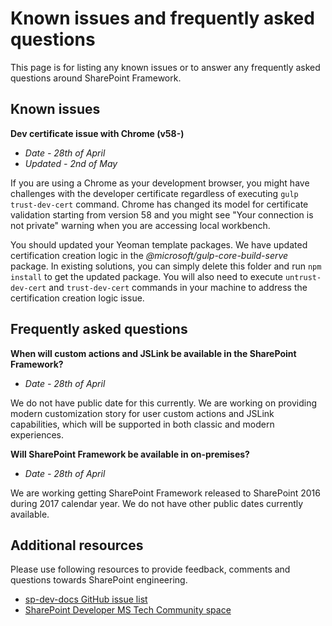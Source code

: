 # Known issues and frequently asked questions

This page is for listing any known issues or to answer any frequently asked questions around SharePoint Framework. 

## Known issues

**Dev certificate issue with Chrome (v58-)**

- *Date - 28th of April*
- *Updated - 2nd of May*

If you are using a Chrome as your development browser, you might have challenges with the developer certificate regardless of executing `gulp trust-dev-cert` command. Chrome has changed its model for certificate validation starting from version 58 and you might see "Your connection is not private" warning when you are accessing local workbench.

You should updated your Yeoman template packages. We have updated certification creation logic in the *@microsoft/gulp-core-build-serve* package. In existing solutions, you can simply delete this folder and run `npm install` to get the updated package. You will also need to execute `untrust-dev-cert` and `trust-dev-cert` commands in your machine to address the certification creation logic issue. 

## Frequently asked questions

**When will custom actions and JSLink be available in the SharePoint Framework?**

- *Date - 28th of April*

We do not have public date for this currently. We are working on providing modern customization story for user custom actions and JSLink capabilities, which will be supported in both classic and modern experiences. 

**Will SharePoint Framework be available in on-premises?**

- *Date - 28th of April*

We are working getting SharePoint Framework released to SharePoint 2016 during 2017 calendar year. We do not have other public dates currently available. 

## Additional resources
Please use following resources to provide feedback, comments and questions towards SharePoint engineering. 

* [sp-dev-docs GitHub issue list](https://github.com/SharePoint/sp-dev-docs/issues)
* [SharePoint Developer MS Tech Community space](https://aka.ms/sppnp-community)
